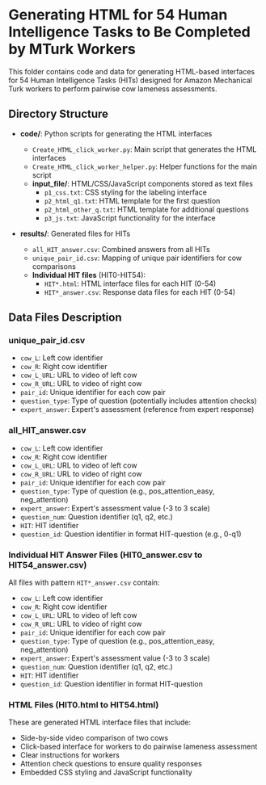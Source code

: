# Generating HTML for 54 Human Intelligence Tasks to Be Completed by MTurk Workers

This folder contains code and data for generating HTML-based interfaces for 54 Human Intelligence Tasks (HITs) designed for Amazon Mechanical Turk workers to perform pairwise cow lameness assessments.

## Directory Structure

- **code/**: Python scripts for generating the HTML interfaces
  - `Create_HTML_click_worker.py`: Main script that generates the HTML interfaces
  - `Create_HTML_click_worker_helper.py`: Helper functions for the main script
  - **input_file/**: HTML/CSS/JavaScript components stored as text files
    - `p1_css.txt`: CSS styling for the labeling interface
    - `p2_html_q1.txt`: HTML template for the first question
    - `p2_html_other_q.txt`: HTML template for additional questions
    - `p3_js.txt`: JavaScript functionality for the interface

- **results/**: Generated files for HITs
  - `all_HIT_answer.csv`: Combined answers from all HITs
  - `unique_pair_id.csv`: Mapping of unique pair identifiers for cow comparisons
  - **Individual HIT files** (HIT0-HIT54):
    - `HIT*.html`: HTML interface files for each HIT (0-54)
    - `HIT*_answer.csv`: Response data files for each HIT (0-54)

## Data Files Description

### unique_pair_id.csv

- `cow_L`: Left cow identifier
- `cow_R`: Right cow identifier
- `cow_L_URL`: URL to video of left cow
- `cow_R_URL`: URL to video of right cow
- `pair_id`: Unique identifier for each cow pair
- `question_type`: Type of question (potentially includes attention checks)
- `expert_answer`: Expert's assessment (reference from expert response)

### all_HIT_answer.csv

- `cow_L`: Left cow identifier
- `cow_R`: Right cow identifier
- `cow_L_URL`: URL to video of left cow
- `cow_R_URL`: URL to video of right cow
- `pair_id`: Unique identifier for each cow pair
- `question_type`: Type of question (e.g., pos_attention_easy, neg_attention)
- `expert_answer`: Expert's assessment value (-3 to 3 scale)
- `question_num`: Question identifier (q1, q2, etc.)
- `HIT`: HIT identifier
- `question_id`: Question identifier in format HIT-question (e.g., 0-q1)

### Individual HIT Answer Files (HIT0_answer.csv to HIT54_answer.csv)

All files with pattern `HIT*_answer.csv` contain:

- `cow_L`: Left cow identifier
- `cow_R`: Right cow identifier
- `cow_L_URL`: URL to video of left cow
- `cow_R_URL`: URL to video of right cow
- `pair_id`: Unique identifier for each cow pair
- `question_type`: Type of question (e.g., pos_attention_easy, neg_attention)
- `expert_answer`: Expert's assessment value (-3 to 3 scale)
- `question_num`: Question identifier (q1, q2, etc.)
- `HIT`: HIT identifier
- `question_id`: Question identifier in format HIT-question

### HTML Files (HIT0.html to HIT54.html)

These are generated HTML interface files that include:

- Side-by-side video comparison of two cows
- Click-based interface for workers to do pairwise lameness assessment
- Clear instructions for workers
- Attention check questions to ensure quality responses
- Embedded CSS styling and JavaScript functionality
